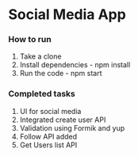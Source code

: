 # Social Media App

### How to run

1. Take a clone
2. Install dependencies - npm install
3. Run the code - npm start

### Completed tasks

1. UI for social media
2. Integrated create user API
3. Validation using Formik and yup
4. Follow API added
5. Get Users list API
